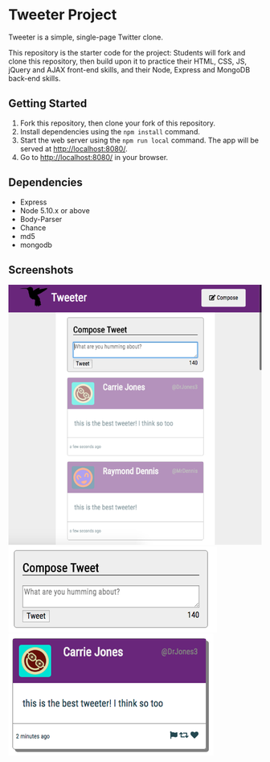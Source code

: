 # Tweeter Project

Tweeter is a simple, single-page Twitter clone.

This repository is the starter code for the project: Students will fork and clone this repository, then build upon it to practice their HTML, CSS, JS, jQuery and AJAX front-end skills, and their Node, Express and MongoDB back-end skills.

## Getting Started

1. Fork this repository, then clone your fork of this repository.
2. Install dependencies using the `npm install` command.
3. Start the web server using the `npm run local` command. The app will be served at <http://localhost:8080/>.
4. Go to <http://localhost:8080/> in your browser.

## Dependencies

- Express
- Node 5.10.x or above
- Body-Parser
- Chance
- md5
- mongodb

## Screenshots
!["Screenshot of homepage"](https://github.com/thomas543/tweeter/blob/master/Homepage.png)
!["Screenshot of composebox"](https://github.com/thomas543/tweeter/blob/master/compose%20box.png)
!["Screenshot of tweet"](https://github.com/thomas543/tweeter/blob/master/sample%20tweet.png)
